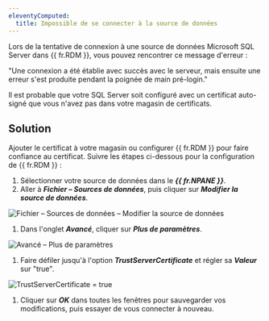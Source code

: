 ```yaml
---
eleventyComputed:
  title: Impossible de se connecter à la source de données
---
```

Lors de la tentative de connexion à une source de données Microsoft SQL Server dans {{ fr.RDM }}, vous pouvez rencontrer ce message d'erreur :

"Une connexion a été établie avec succès avec le serveur, mais ensuite une erreur s'est produite pendant la poignée de main pré-login."

Il est probable que votre SQL Server soit configuré avec un certificat auto-signé que vous n'avez pas dans votre magasin de certificats.

## Solution

Ajouter le certificat à votre magasin ou configurer {{ fr.RDM }} pour faire confiance au certificat. Suivre les étapes ci-dessous pour la configuration de {{ fr.RDM }} :
1. Sélectionner votre source de données dans le ***{{ fr.NPANE }}***.
1. Aller à ***Fichier – Sources de données***, puis cliquer sur ***Modifier la source de données***.

![Fichier – Sources de données – Modifier la source de données](https://cdnweb.devolutions.net/docs/docs_en_kb_KB2158.png)

1. Dans l'onglet ***Avancé***, cliquer sur ***Plus de paramètres***.

![Avancé – Plus de paramètres](https://cdnweb.devolutions.net/docs/docs_en_kb_KB2164.png)

1. Faire défiler jusqu'à l'option ***TrustServerCertificate*** et régler sa ***Valeur*** sur "true".

![TrustServerCertificate = true](https://cdnweb.devolutions.net/docs/docs_en_kb_KB2165.png)

1. Cliquer sur ***OK*** dans toutes les fenêtres pour sauvegarder vos modifications, puis essayer de vous connecter à nouveau.
